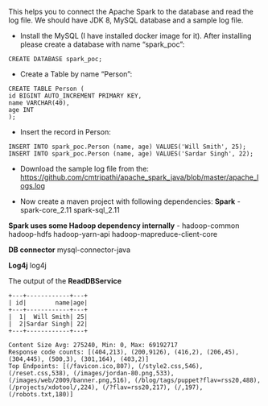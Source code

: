 This helps you to connect the Apache Spark to the database and read the log file. We should have JDK 8, MySQL database and a sample log file.

- Install the MySQL (I have installed docker image for it). After installing please create a database with name “spark_poc”:
```
CREATE DATABASE spark_poc;
```
- Create a Table by name “Person”:
```
CREATE TABLE Person (
id BIGINT AUTO_INCREMENT PRIMARY KEY,
name VARCHAR(40),
age INT
);
```
- Insert the record in Person:
```
INSERT INTO spark_poc.Person (name, age) VALUES('Will Smith', 25);
INSERT INTO spark_poc.Person (name, age) VALUES('Sardar Singh', 22);
```
- Download the sample log file from the: https://github.com/cmtripathi/apache_spark_java/blob/master/apache_logs.log 

- Now create a maven project with following dependencies:
**Spark** - 
spark-core_2.11
spark-sql_2.11

**Spark uses some Hadoop dependency internally** - 
hadoop-common
hadoop-hdfs
hadoop-yarn-api
hadoop-mapreduce-client-core

**DB connector**
mysql-connector-java

**Log4j**
log4j

The output of the **ReadDBService**
```
+---+------------+---+
| id|        name|age|
+---+------------+---+
|  1|  Will Smith| 25|
|  2|Sardar Singh| 22|
+---+------------+---+
```
```
Content Size Avg: 275240, Min: 0, Max: 69192717
Response code counts: [(404,213), (200,9126), (416,2), (206,45), (304,445), (500,3), (301,164), (403,2)]
Top Endpoints: [(/favicon.ico,807), (/style2.css,546), (/reset.css,538), (/images/jordan-80.png,533), (/images/web/2009/banner.png,516), (/blog/tags/puppet?flav=rss20,488), (/projects/xdotool/,224), (/?flav=rss20,217), (/,197), (/robots.txt,180)]
```
